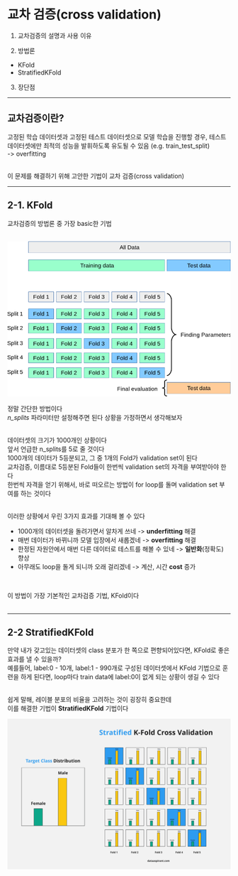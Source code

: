 # 교차 검증(cross validation)

1. 교차검증의 설명과 사용 이유

2. 방법론
- KFold
- StratifiedKFold

3. 장단점
---

## 교차검증이란?

고정된 학습 데이터셋과 고정된 테스트 데이터셋으로 모델 학습을 진행할 경우,
테스트 데이터셋에만 최적의 성능을 발휘하도록 유도될 수 있음 (e.g. train_test_split) 
<br> -> overfitting

<br>
이 문제를 해결하기 위해 고안한 기법이 교차 검증(cross validation)

---

## 2-1. KFold

교차검증의 방법론 중 가장 basic한 기법

<br>

<img src="img/grid_search_cross_validation.png">
<br>

정말 간단한 방법이다 <br>
*n_splits* 파라미터만 설정해주면 된다 상황을 가정하면서 생각해보자<br><br>

데이터셋의 크기가 1000개인 상황이다<br>
앞서 언급한 n_splits를 5로 줄 것이다<br>
1000개의 데이터가 5등분되고, 그 중 1개의 Fold가 validation set이 된다<br>
교차검증, 이름대로 5등분된 Fold들이 한번씩 validation set의 자격을 부여받아야 한다<br>
한번씩 자격을 얻기 위해서, 바로 떠오르는 방법이 for loop를 돌며 validation set 부여를 하는 것이다 <br><br>

이러한 상황에서 우린 3가지 효과를 기대해 볼 수 있다

- 1000개의 데이터셋을 돌려가면서 알차게 쓰네 -> **underfitting** 해결
- 매번 데이터가 바뀌니까 모델 입장에서 새롭겠네 -> **overfitting** 해결
- 한정된 자원안에서 매번 다른 데이터로 테스트를 해볼 수 있네 -> **일반화**(정확도) 향상
- 아무래도 loop을 돌게 되니까 오래 걸리겠네 -> 계산, 시간 **cost** 증가

<br>

이 방법이 가장 기본적인 교차검증 기법, KFold이다<br><br>


--- 
## 2-2 StratifiedKFold
만약 내가 갖고있는 데이터셋의 class 분포가 한 쪽으로 편향되어있다면, KFold로 좋은 효과를 낼 수 있을까?<br>
예를들어, label:0 - 10개, label:1 - 990개로 구성된 데이터셋에서 KFold 기법으로 훈련을 하게 된다면, loop마다 train data에 label:0이 없게 되는 상황이 생길 수 있다<br><br>

쉽게 말해, 레이블 분포의 비율을 고려하는 것이 굉장히 중요한데<br>
이를 해결한 기법이 **StratifiedKFold** 기법이다

<img src="img/StratifiedKFold.png">